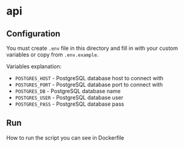 # api

## Configuration

You must create `.env` file in this directory and fill in with your custom variables or copy from `.env.example`.

Variables explanation:
- `POSTGRES_HOST` - PostgreSQL database host to connect with
- `POSTGRES_PORT` - PostgreSQL database port to connect with
- `POSTGRES_DB` - PostgreSQL database name
- `POSTGRES_USER` - PostgreSQL database user
- `POSTGRES_PASS` - PostgreSQL database pass

## Run

How to run the script you can see in Dockerfile
